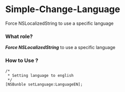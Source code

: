 # Simple-Change-Language
Force NSLocalizedString to use a specific language

### What role?
***Force NSLocalizedString*** to use a specific language

### How to Use ?


```objc
/* 
 * Setting language to english
 */
[NSBunble setLanguage:LanguageEN];
```
